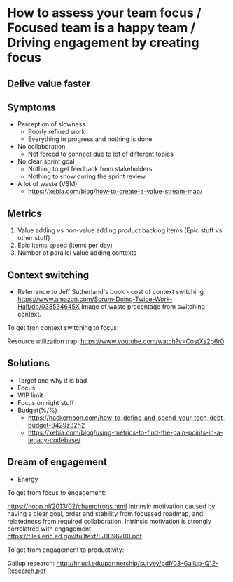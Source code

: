 # How to assess your team focus / Focused team is a happy team / Driving engagement by creating focus
## Delive value faster
## Symptoms
- Perception of slowness
  - Poorly refined work
  - Everything in progress and nothing is done
- No collaboration
  - Not forced to connect due to lot of different topics
- No clear sprint goal
  - Nothing to get feedback from stakeholders
  - Nothing to show during the sprint review
- A lot of waste (VSM)
  - https://xebia.com/blog/how-to-create-a-value-stream-map/
## Metrics
1. Value adding vs non-value adding product backlog items (Epic stuff vs other stuff)
2. Epic items speed (items per day)
3. Number of parallel value adding contexts
## Context switching
- Referrence to Jeff Sutherland's book - cost of context switching
https://www.amazon.com/Scrum-Doing-Twice-Work-Half/dp/038534645X
Image of waste precentage from switching context.

To get fron context switching to focus:

Resource utilization trap: https://www.youtube.com/watch?v=CostXs2p6r0
## Solutions
- Target and why it is bad
- Focus
- WIP limit
- Focus on right stuff
- Budget(%/%)
  - https://hackernoon.com/how-to-define-and-spend-your-tech-debt-budget-8429z32h2
  - https://xebia.com/blog/using-metrics-to-find-the-pain-points-in-a-legacy-codebase/
## Dream of engagement
- Energy

To get from focus to engagement:

https://noop.nl/2013/02/champfrogs.html Intrinsic motivation caused by having a clear goal, order and stability from focussed roadmap, and relatedness from required collaboration. Intrinsic motivation is strongly correlatred with engagement. https://files.eric.ed.gov/fulltext/EJ1096700.pdf

To get from engagement to productivity:

Gallup research: http://hr.uci.edu/partnership/survey/pdf/03-Gallup-Q12-Research.pdf


